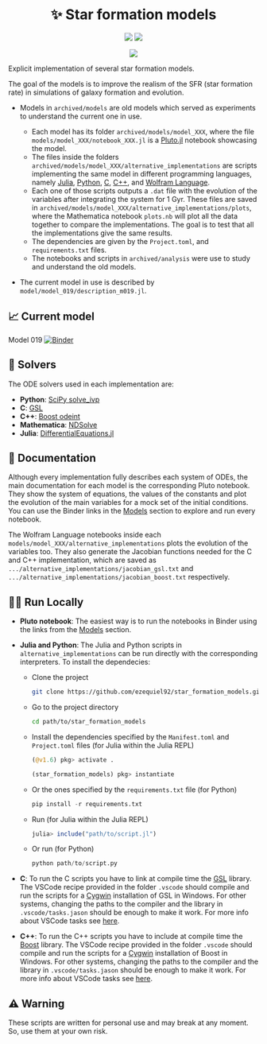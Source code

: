 <div align="center">
    <h1>✨ Star formation models</h1>
</div>

<p align="center">
    <a href="https://github1s.com/ezequiel92/star_formation_models"><img src="http://forthebadge.com/images/badges/built-with-science.svg"></a>
    <a href="https://julialang.org"><img src="https://forthebadge.com/images/badges/made-with-julia.svg"></a>
</p>

<p align="center">
    <a href="https://github.com/ezequiel92/star_formation_models/blob/main/LICENSE"><img src="https://img.shields.io/github/license/ezequiel92/star_formation_models?style=flat&logo=GNU&labelColor=2B2D2F"></a>
</p>

Explicit implementation of several star formation models.

The goal of the models is to improve the realism of the SFR (star formation rate) in simulations of galaxy formation and evolution.

- Models in `archived/models` are old models which served as experiments to understand the current one in use.

  - Each model has its folder `archived/models/model_XXX`, where the file `models/model_XXX/notebook_XXX.jl` is a [Pluto.jl](https://github.com/fonsp/Pluto.jl) notebook showcasing the model.
  - The files inside the folders `archived/models/model_XXX/alternative_implementations` are scripts implementing the same model in different programming languages, namely [Julia](https://julialang.org), [Python](https://www.python.org/), [C](http://www.open-std.org/jtc1/sc22/wg14/www/standards), [C++](https://isocpp.org/), and [Wolfram Language](https://www.wolfram.com/language/).
  - Each one of those scripts outputs a `.dat` file with the evolution of the variables after integrating the system for 1 Gyr. These files are saved in `archived/models/model_XXX/alternative_implementations/plots`, where the Mathematica notebook `plots.nb` will plot all the data together to compare the implementations. The goal is to test that all the implementations give the same results.
  - The dependencies are given by the `Project.toml`, and `requirements.txt` files.
  - The notebooks and scripts in `archived/analysis` were use to study and understand the old models.

- The current model in use is described by `model/model_019/description_m019.jl`.

## 📈 Current model

Model 019 [![Binder](https://mybinder.org/badge_logo.svg)](https://binder.plutojl.org/v0.19.5/open?url=https%253A%252F%252Fgithub.com%252Fezequiel92%252Fstar_formation_models%252Fblob%252Fmain%252Fmodels%252Fmodel_019%252Fdescription_m019.jl%253Fraw%253Dtrue)

## 🧮 Solvers

The ODE solvers used in each implementation are:

- **Python**: [SciPy solve_ivp](https://docs.scipy.org/doc/scipy/reference/generated/scipy.integrate.solve_ivp.html)
- **C**: [GSL](https://www.gnu.org/software/gsl/)
- **C++**: [Boost odeint](https://headmyshoulder.github.io/odeint-v2/index.html)
- **Mathematica**: [NDSolve](https://reference.wolfram.com/language/ref/NDSolve.html)
- **Julia**: [DifferentialEquations.jl](https://diffeq.sciml.ai/dev/)

## 📘 Documentation

Although every implementation fully describes each system of ODEs, the main documentation for each model is the corresponding Pluto notebook. They show the system of equations, the values of the constants and plot the evolution of the main variables for a mock set of the initial conditions. You can use the Binder links in the [Models](https://github.com/ezequiel92/star_formation_models/blob/main/README.md#-models) section to explore and run every notebook.

The Wolfram Language notebooks inside each `models/model_XXX/alternative_implementations` plots the evolution of the variables too. They also generate the Jacobian functions needed for the C and C++ implementation, which are saved as `.../alternative_implementations/jacobian_gsl.txt` and `.../alternative_implementations/jacobian_boost.txt` respectively.

## 👨‍💻 Run Locally

- **Pluto notebook**: The easiest way is to run the notebooks in Binder using the links from the [Models](https://github.com/ezequiel92/star_formation_models/blob/main/README.md#-models) section.

- **Julia and Python**: The Julia and Python scripts in `alternative_implementations` can be run directly with the corresponding interpreters. To install the dependecies:

  - Clone the project

    ```bash
    git clone https://github.com/ezequiel92/star_formation_models.git
    ```

  - Go to the project directory

    ```bash
    cd path/to/star_formation_models
    ```

  - Install the dependencies specified by the `Manifest.toml` and `Project.toml` files (for Julia within the Julia REPL)

    ```julia
    (@v1.6) pkg> activate .

    (star_formation_models) pkg> instantiate
    ```

  - Or the ones specified by the `requirements.txt` file (for Python)

    ```python
    pip install -r requirements.txt
    ```
  
  - Run (for Julia within the Julia REPL)

    ```julia
    julia> include("path/to/script.jl")
    ```

  - Or run (for Python)

    ```python
    python path/to/script.py
    ```

- **C**: To run the C scripts you have to link at compile time the [GSL](https://www.gnu.org/software/gsl/) library. The VSCode recipe provided in the folder `.vscode` should compile and run the scripts for a [Cygwin](https://cygwin.com/) installation of GSL in Windows. For other systems, changing the paths to the compiler and the library in `.vscode/tasks.jason` should be enough to make it work. For more info about VSCode tasks see [here](https://code.visualstudio.com/docs/editor/tasks).
- **C++**: To run the C++ scripts you have to include at compile time the [Boost](https://www.boost.org/) library. The VSCode recipe provided in the folder `.vscode` should compile and run the scripts for a [Cygwin](https://cygwin.com/) installation of Boost in Windows. For other systems, changing the paths to the compiler and the library in `.vscode/tasks.jason` should be enough to make it work. For more info about VSCode tasks see [here](https://code.visualstudio.com/docs/editor/tasks).

## ⚠️ Warning

These scripts are written for personal use and may break at any moment. So, use them at your own risk.
